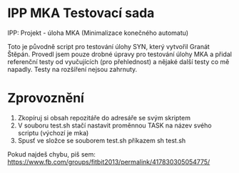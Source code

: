 # IPP MKA Testovací sada
IPP: Projekt - úloha MKA (Minimalizace konečného automatu)

Toto je původně script pro testování úlohy SYN, který vytvořil Granát Štěpán. 
Provedl jsem pouze drobné úpravy pro testování úlohy MKA a přidal referenční testy od vyučujících (pro přehlednost) 
a nějaké další testy co mě napadly.
Testy na rozšíření nejsou zahrnuty.

# Zprovoznění

1. Zkopíruj si obsah repozitáře do adresáře se svým skriptem
2. V souboru test.sh stačí nastavit proměnnou TASK na název svého scriptu (výchozí je mka)
3. Spusť ve složce se souborem test.sh příkazem sh test.sh

Pokud najdeš chybu, piš sem: https://www.fb.com/groups/fitbit2013/permalink/417830305054775/
